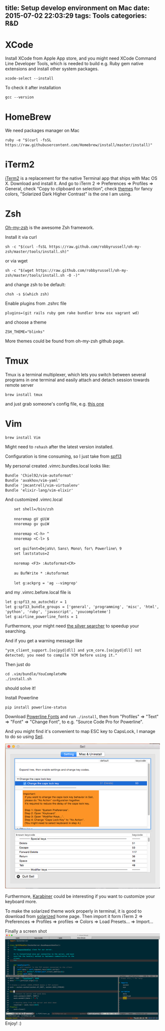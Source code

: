 title: Setup develop environment on Mac
date: 2015-07-02 22:03:29
tags: Tools
categories: R&D
---

# XCode
Install XCode from Apple App store, and you might need XCode Command Line Developer Tools, which is needed to build e.g. Ruby gem native extensions and install other system packages.

    xcode-select --install

To check it after installation

    gcc --version

<!--more-->

# HomeBrew

We need packages manager on Mac

    ruby -e "$(curl -fsSL https://raw.githubusercontent.com/Homebrew/install/master/install)"


# iTerm2

[iTerm2](http://www.iterm2.com/#/section/home) is a replacement for the native Terminal app that ships with Mac OS X.
Download and install it. And go to iTerm 2 => Preferences => Profiles => General, check “Copy to clipboard on selection”, check [themes](http://iterm2colorschemes.com/) for fancy colors, "Solarized Dark Higher Contrast" is the one I am using.

# Zsh
[Oh-my-zsh](https://github.com/robbyrussell/oh-my-zsh) is the awesome Zsh framework.

Install it via curl

    sh -c "$(curl -fsSL https://raw.github.com/robbyrussell/oh-my-zsh/master/tools/install.sh)"

or via wget

    sh -c "$(wget https://raw.github.com/robbyrussell/oh-my-zsh/master/tools/install.sh -O -)"

and change zsh to be default:

    chsh -s $(which zsh)

Enable plugins from .zshrc file

    plugins=(git rails ruby gem rake bundler brew osx vagrant wd)

and choose a theme

    ZSH_THEME="blinks"

More themes could be found from oh-my-zsh github page.


# Tmux

Tmux is a terminal multiplexer, which lets you switch between several programs in one terminal and easily attach and detach session towards remote server

    brew install tmux

and just grab someone's config file, e.g. [this one](https://github.com/tony/tmux-config)

# Vim

    brew install Vim

Might need to `rehash` after the latest version installed.

Configuration is time consuming, so I just take from [spf13](https://github.com/spf13/spf13-vim)

My personal created .vimrc.bundles.local looks like:

    Bundle 'Chiel92/vim-autoformat'
    Bundle 'avakhov/vim-yaml'
    Bundle 'jmcantrell/vim-virtualenv'
    Bundle 'elixir-lang/vim-elixir'

And customized .vimrc.local

```
    set shell=/bin/zsh

    nnoremap gV gUiW
    nnoremap gv guiW

    nnoremap <C-h> ^
    nnoremap <C-l> $

    set guifont=DejaVu\ Sans\ Mono\ for\ Powerline\ 9
    set laststatus=2

    noremap <F3> :Autoformat<CR>

    au BufWrite * :Autoformat

    let g:ackprg = 'ag --vimgrep'
```

and my .vimrc.before.local file is

    let g:spf13_no_autochdir = 1
    let g:spf13_bundle_groups = ['general', 'programming', 'misc', 'html', 'python', 'ruby', 'javascript', 'youcompleteme']
    let g:airline_powerline_fonts = 1

Furthermore, your might need [the silver searcher](https://github.com/ggreer/the_silver_searcher) to speedup your searching.

And if you get a warning message like

    "ycm_client_support.[so|pyd|dll] and ycm_core.[so|pyd|dll] not detected; you need to compile YCM before using it."

Then just do

    cd .vim/bundle/YouCompleteMe
    ./install.sh

should solve it!

Install Powerline

    pip install powerline-status

Download [Powerline Fonts](https://github.com/powerline/fonts) and run `./install`, then from "Profiles" => "Text" => "Font" => "Change Font", to e.g. "Source Code Pro for Powerline".

And you might find it's convenient to map ESC key to CapsLock, I manage to do so using [Seil](https://pqrs.org/osx/karabiner/seil.html.en). 

![](/images/Seil.png)

Furthermore, [Karabiner](https://pqrs.org/osx/karabiner/) could be interesting if you want to customize your keyboard more.

To make the solarized theme work properly in terminal, it is good to download from [solarized](http://ethanschoonover.com/solarized) home page. Then import it form iTerm 2 => Preferences => Profiles => profiles => Colors => Load Presets... => Import...

Finally a screen shot
![](/images/dev_env.png)
Enjoy! :)
